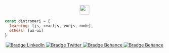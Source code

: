 <p align="center">
<img src="https://user-images.githubusercontent.com/5679180/79618120-0daffb80-80be-11ea-819e-d2b0fa904d07.gif" width="30px">
  
```js
const distromari = {
  learning: [js, reactjs, vuejs, node],
  others: [ux-ui]
}
```


<p align="center">
    <a href="https://www.linkedin.com/in/marianamorais000/" target="_blank">
      <img src="https://img.shields.io/badge/--2E2E2E?logo=linkedin&style=flat-rounded&for-the-badge&logoColor=FFFFFF" alt="Bradge LinkedIn" />
    </a>
   <a href="https://twitter.com/distromari" target="_blank">
      <img src="https://img.shields.io/badge/--2E2E2E?logo=twitter&style=flat-rounded&for-the-badge&logoColor=FFFFFF" alt="Bradge Twitter" />
   </a>
   <a href="https://www.behance.net/marianamorais0" target="_blank">
      <img src="https://img.shields.io/badge/--2E2E2E?logo=behance&style=flat-rounded&for-the-badge&logoColor=FFFFFF" alt="Bradge Behance" />
   </a>
   <a href="https://codepen.io/marimorais" target="_blank">
      <img src="https://img.shields.io/badge/--2E2E2E?logo=codepen&style=flat-rounded&for-the-badge&logoColor=FFFFFF" alt="Bradge Behance" />
   </a>
</p>
